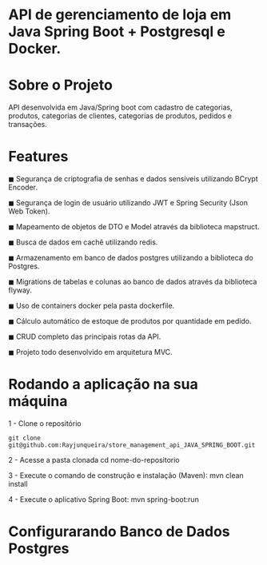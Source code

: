 # API de gerenciamento de loja em Java Spring Boot + Postgresql e Docker.

# Sobre o Projeto

API desenvolvida em Java/Spring boot com cadastro de categorias, produtos, categorias de clientes, categorias de produtos, pedidos e transações.

# Features
 <p>◼ Segurança de criptografia de senhas e dados sensíveis utilizando BCrypt Encoder. </p>
 ◼ Segurança de login de usuário utilizando JWT e Spring Security (Json Web Token). </p>
 ◼ Mapeamento de objetos de DTO e Model através da biblioteca mapstruct. </p>
 ◼ Busca de dados em cachê utilizando redis. </p>
 ◼ Armazenamento em banco de dados postgres utilizando a biblioteca do Postgres. </p>
 ◼ Migrations de tabelas e colunas ao banco de dados através da biblioteca flyway. </p>
 ◼ Uso de containers docker pela pasta dockerfile. </p>
 ◼ Cálculo automático de estoque de produtos por quantidade em pedido. </p>
 ◼ CRUD completo das principais rotas da API. </p>
 ◼ Projeto todo desenvolvido em arquitetura MVC. </p>

# Rodando a aplicação na sua máquina

1 - Clone o repositório

    git clone git@github.com:Rayjunqueira/store_management_api_JAVA_SPRING_BOOT.git
    
2 - Acesse a pasta clonada
    cd nome-do-repositorio

3 - Execute o comando de construção e instalação (Maven):
    mvn clean install
    
4 - Execute o aplicativo Spring Boot:
    mvn spring-boot:run

# Configurarando Banco de Dados Postgres
